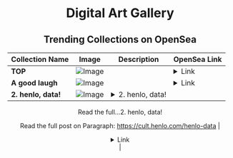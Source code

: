 <div align="center">

# Digital Art Gallery

## Trending Collections on OpenSea

| Collection Name                       | Image                                                                                     | Description                       | OpenSea Link                                                                                          |
|---------------------------------------|-------------------------------------------------------------------------------------------|-----------------------------------|--------------------------------------------------------------------------------------------------------|
| **TOP** | ![Image](https://i.seadn.io/s/raw/files/9a7411e6f4057c748ef25ad50f468fdc.png?w=500&auto=format?w=200&auto=format) |  | <details><summary>Link</summary>[TOP](https://opensea.io/collection/top-189)</details> |
| **A good laugh** | ![Image](https://i.seadn.io/s/raw/files/a62a466c77405c180556eb92df0ee01b.png?w=500&auto=format?w=200&auto=format) |  | <details><summary>Link</summary>[A good laugh](https://opensea.io/collection/a-good-laugh)</details> |
| **2. henlo, data!** | ![Image](https://i.seadn.io/s/raw/files/c5abf9fed952ef28c0f35800c5b2462b.webp?w=500&auto=format?w=200&auto=format) | <details><summary>2. henlo, data!

Read the full...</summary>2. henlo, data!

Read the full post on Paragraph: https://cult.henlo.com/henlo-data</details> | <details><summary>Link</summary>[2. henlo, data!](https://opensea.io/collection/2-henlo-data-60)</details> |

</div>